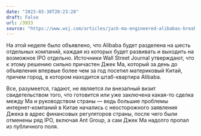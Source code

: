```yaml
---
date: "2023-03-30T20:23:28"
draft: False
url: /3933
source: "https://www.wsj.com/articles/jack-ma-engineered-alibabas-breakup-from-overseas-91f2d574?mod=hp_lead_pos2"
---
```


На этой неделе было объявлено, что Alibaba будет разделена на шесть отдельных компаний, каждая из которых будет развивать и выходить на возможное IPO отдельно. Источники Wall Street Journal утверждают, что к этому решению сильно причастен Джек Ма, который за день до объявления впервые более чем за год посетил материковый Китай, причем город, в котором находится штаб-квартира Alibaba.

Все, разумеется, гадают, не является ли внезапный визит свидетельством того, что готовится или уже заключена какая-то сделка между Ма и руководством страны — ведь большие проблемы интернет-компаний в Китае начались с неосторожного заявления Джека в адрес финансовых регуляторов страны, после чего были отменены ряд IPO, включая Ant Group, а сам Джек Ма надолго пропал из публичного поля.
